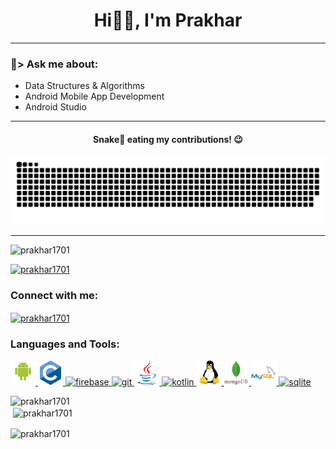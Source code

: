 <h1 align="center">Hi👋🏻, I'm Prakhar</h1>

---

<h3>🔴>&nbspAsk me about:</h3>

<ul>
<li>Data Structures & Algorithms</li>
<li>Android Mobile App Development</li>
<li>Android Studio</li>
</ul>

---

<h4 align="center">Snake🐍 eating my contributions! 😉</h4>

<p align="center">
<picture>
  <source media="(prefers-color-scheme: dark)" srcset="https://raw.githubusercontent.com/Prakhar1701/Prakhar1701/output/github-contribution-grid-snake-dark.svg">
  <source media="(prefers-color-scheme: light)" srcset="https://raw.githubusercontent.com/Prakhar1701/Prakhar1701/output/github-contribution-grid-snake.svg">
  <img alt="Sorry Something Went Wrong..." src="https://raw.githubusercontent.com/platane/platane/output/github-contribution-grid-snake.svg">
</picture>
</p>

---


<p align="left"> <img src="https://komarev.com/ghpvc/?username=prakhar1701&label=Profile%20views&color=0e75b6&style=flat" alt="prakhar1701" /> </p>

<p align="left"> <a href="https://github.com/ryo-ma/github-profile-trophy"><img src="https://github-profile-trophy.vercel.app/?username=prakhar1701" alt="prakhar1701" /></a> </p>


<h3 align="left">Connect with me:</h3>
<p align="left">

<a href="https://linkedin.com/in/prakhar1701" target="blank"><img align="center" src="https://raw.githubusercontent.com/rahuldkjain/github-profile-readme-generator/master/src/images/icons/Social/linked-in-alt.svg" alt="prakhar1701" height="30" width="40" /></a>
</p>

<h3 align="left">Languages and Tools:</h3>
<p align="left"> <a href="https://developer.android.com" target="_blank" rel="noreferrer"> <img src="https://raw.githubusercontent.com/devicons/devicon/master/icons/android/android-original-wordmark.svg" alt="android" width="40" height="40"/> </a> <a href="https://www.cprogramming.com/" target="_blank" rel="noreferrer"> <img src="https://raw.githubusercontent.com/devicons/devicon/master/icons/c/c-original.svg" alt="c" width="40" height="40"/> </a> <a href="https://firebase.google.com/" target="_blank" rel="noreferrer"> <img src="https://www.vectorlogo.zone/logos/firebase/firebase-icon.svg" alt="firebase" width="40" height="40"/> </a> <a href="https://git-scm.com/" target="_blank" rel="noreferrer"> <img src="https://www.vectorlogo.zone/logos/git-scm/git-scm-icon.svg" alt="git" width="40" height="40"/> </a> <a href="https://www.java.com" target="_blank" rel="noreferrer"> <img src="https://raw.githubusercontent.com/devicons/devicon/master/icons/java/java-original.svg" alt="java" width="40" height="40"/> </a> <a href="https://kotlinlang.org" target="_blank" rel="noreferrer"> <img src="https://www.vectorlogo.zone/logos/kotlinlang/kotlinlang-icon.svg" alt="kotlin" width="40" height="40"/> </a> <a href="https://www.linux.org/" target="_blank" rel="noreferrer"> <img src="https://raw.githubusercontent.com/devicons/devicon/master/icons/linux/linux-original.svg" alt="linux" width="40" height="40"/> </a> <a href="https://www.mongodb.com/" target="_blank" rel="noreferrer"> <img src="https://raw.githubusercontent.com/devicons/devicon/master/icons/mongodb/mongodb-original-wordmark.svg" alt="mongodb" width="40" height="40"/> </a> <a href="https://www.mysql.com/" target="_blank" rel="noreferrer"> <img src="https://raw.githubusercontent.com/devicons/devicon/master/icons/mysql/mysql-original-wordmark.svg" alt="mysql" width="40" height="40"/> </a> <a href="https://www.sqlite.org/" target="_blank" rel="noreferrer"> <img src="https://www.vectorlogo.zone/logos/sqlite/sqlite-icon.svg" alt="sqlite" width="40" height="40"/> </a> </p>

<p><img align="left" src="https://github-readme-stats.vercel.app/api/top-langs?username=prakhar1701&show_icons=true&locale=en&layout=compact" alt="prakhar1701" /></p>

<p><br>&nbsp;<img align="center" src="https://github-readme-stats.vercel.app/api?username=prakhar1701&show_icons=true&locale=en" alt="prakhar1701" /></p>

<p><img align="center" src="https://github-readme-streak-stats.herokuapp.com/?user=prakhar1701&" alt="prakhar1701" /></p>
